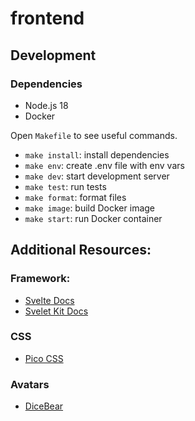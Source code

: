 # frontend

## Development

### Dependencies

- Node.js 18
- Docker

Open `Makefile` to see useful commands.

- `make install`: install dependencies
- `make env`: create .env file with env vars
- `make dev`: start development server
- `make test`: run tests
- `make format`: format files
- `make image`: build Docker image
- `make start`: run Docker container

## Additional Resources:

### Framework:

- [Svelte Docs](https://svelte.dev/docs)
- [Svelet Kit Docs](https://kit.svelte.dev/docs)

### CSS

- [Pico CSS](https://picocss.com/docs)

### Avatars

- [DiceBear](https://www.dicebear.com/introduction/)
